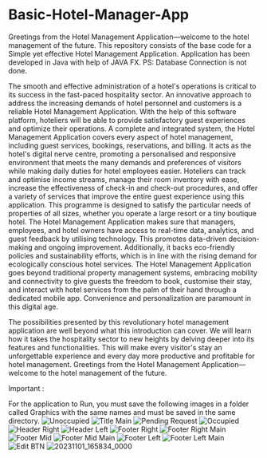 # Basic-Hotel-Manager-App
Greetings from the Hotel Management Application—welcome to the hotel management of the future. This repository consists of the base code for a Simple yet effective Hotel Management Application. Application has been developed in Java with help of JAVA FX. PS: Database Connection is not done.

The smooth and effective administration of a hotel's operations is critical to its success in the fast-paced hospitality sector. An innovative approach to address the increasing demands of hotel personnel and customers is a reliable Hotel Management Application. With the help of this software platform, hoteliers will be able to provide satisfactory guest experiences and optimize their operations.
A complete and integrated system, the Hotel Management Application covers every aspect of hotel management, including guest services, bookings, reservations, and billing. It acts as the hotel's digital nerve centre, promoting a personalised and responsive environment that meets the many demands and preferences of visitors while making daily duties for hotel employees easier. Hoteliers can track and optimise income streams, manage their room inventory with ease, increase the effectiveness of check-in and check-out procedures, and offer a variety of services that improve the entire guest experience using this application. This programme is designed to satisfy the particular needs of properties of all sizes, whether you operate a large resort or a tiny boutique hotel. 
The Hotel Management Application makes sure that managers, employees, and hotel owners have access to real-time data, analytics, and guest feedback by utilising technology. This promotes data-driven decision-making and ongoing improvement. Additionally, it backs eco-friendly policies and sustainability efforts, which is in line with the rising demand for ecologically conscious hotel services.
The Hotel Management Application goes beyond traditional property management systems, embracing mobility and connectivity to give guests the freedom to book, customise their stay, and interact with hotel services from the palm of their hand through a dedicated mobile app. Convenience and personalization are paramount in this digital age.

The possibilities presented by this revolutionary hotel management application are well beyond what this introduction can cover. We will learn how it takes the hospitality sector to new heights by delving deeper into its features and functionalities. This will make every visitor's stay an unforgettable experience and every day more productive and profitable for hotel management. Greetings from the Hotel Management Application—welcome to the hotel management of the future.

Important :

For the application to Run, you must save the following images in a folder called Graphics with the same names and must be saved in the same directory.
![Unoccupied](https://github.com/ridhwxn-vs/Basic-Hotel-Manager-App/assets/145800712/fe129538-76fe-4adf-a539-396625dee773)
![Title Main](https://github.com/ridhwxn-vs/Basic-Hotel-Manager-App/assets/145800712/7d6fdf95-d711-46bc-90db-74db7095affc)
![Pending Request](https://github.com/ridhwxn-vs/Basic-Hotel-Manager-App/assets/145800712/cab7c9f5-f16a-4a11-9450-ab093bc1acfc)
![Occupied](https://github.com/ridhwxn-vs/Basic-Hotel-Manager-App/assets/145800712/c528eca1-da77-4164-835d-aceea9363f42)
![Header Right](https://github.com/ridhwxn-vs/Basic-Hotel-Manager-App/assets/145800712/55388f3d-6203-4cd4-ba43-565ca9ae8598)
![Header Left](https://github.com/ridhwxn-vs/Basic-Hotel-Manager-App/assets/145800712/94820dd8-8c85-430b-acda-7ffa90f742fc)
![Footer Right](https://github.com/ridhwxn-vs/Basic-Hotel-Manager-App/assets/145800712/00ecf0be-28a9-46c8-96d1-63952448ff9c)
![Footer Right Main](https://github.com/ridhwxn-vs/Basic-Hotel-Manager-App/assets/145800712/ac3d34b3-5a82-401b-b0f5-45a124dd96a4)
![Footer Mid](https://github.com/ridhwxn-vs/Basic-Hotel-Manager-App/assets/145800712/0f1ac056-6916-4dd6-b3fc-b0b6b35675c7)
![Footer Mid Main](https://github.com/ridhwxn-vs/Basic-Hotel-Manager-App/assets/145800712/b4650b32-83ac-41eb-baec-5136593bc06d)
![Footer Left](https://github.com/ridhwxn-vs/Basic-Hotel-Manager-App/assets/145800712/fde3ede9-0388-4efa-83cd-d5eb4d880973)
![Footer Left Main](https://github.com/ridhwxn-vs/Basic-Hotel-Manager-App/assets/145800712/e6546ca3-920d-45c3-adf6-f562f1c88287)
![Edit BTN](https://github.com/ridhwxn-vs/Basic-Hotel-Manager-App/assets/145800712/a8491999-5671-4aee-9a49-c7c13f21f1cd)
![20231101_165834_0000](https://github.com/ridhwxn-vs/Basic-Hotel-Manager-App/assets/145800712/06ba4a37-3ac9-4c75-807b-198adefd6bcc)
